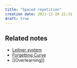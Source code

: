 ```yaml
---
title: "Spaced repetition"
creation date: 2021-11-20 21:31
draft: true
---
```


## Related notes
- [Leitner system](notes/Leitner-system.md)
- [Forgetting Curve](notes/Forgetting-Curve.md)
- [[Overlearning]]